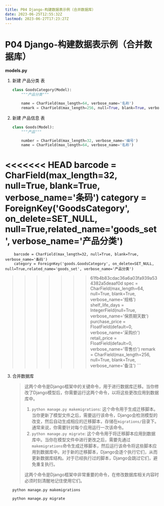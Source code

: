 ```yaml
---
title: P04 Django-构建数据表示例（合并数据库）
date: 2023-06-25T12:55:32Z
lastmod: 2023-06-27T17:23:27Z
---
```


# P04 Django-构建数据表示例（合并数据库）

**models.py**

1. 新建 产品分类 表

    ```python
    class GoodsCategory(Model):
        """产品分类"""

        name = CharField(max_length=64, verbose_name='名称')
        remark = CharField(max_length=256, null=True, blank=True, verbose_name='备注')
    ```

2. 新建 产品信息 表 

    ```python
    class Goods(Model):
        """产品"""

        number = CharField(max_length=32, verbose_name='编号')
        name = CharField(max_length=64, verbose_name='名称')
<<<<<<< HEAD
       barcode = CharField(max_length=32, null=True, blank=True, verbose_name='条码')
        category = ForeignKey('GoodsCategory', on_delete=SET_NULL, null=True,related_name='goods_set', verbose_name='产品分类')
=======
        barcode = CharField(max_length=32, null=True, blank=True, verbose_name='条码')
        category = ForeignKey('goods.GoodsCategory', on_delete=SET_NULL, null=True,related_name='goods_set', verbose_name='产品分类')
>>>>>>> 61fb4b83cdac36a6a03fa939a534382a5deaaf0d
        spec = CharField(max_length=64, null=True, blank=True, verbose_name='规格')
        shelf_life_days = IntegerField(null=True, verbose_name='保质期天数')
        purchase_price = FloatField(default=0, verbose_name='采购价')
        retail_price = FloatField(default=0, verbose_name='零售价')
        remark = CharField(max_length=256, null=True, blank=True, verbose_name='备注')
    ```

3. 合并数据库

    > 这两个命令是Django框架中的关键命令，用于进行数据库迁移。当你修改了Django模型后，你需要运行这两个命令，以将这些更改应用到数据库中。
    >
    > 1. `python manage.py makemigrations`: 这个命令用于生成迁移脚本。当你更新了模型文件之后，需要运行该命令，Django会检测模型的改变，然后自动生成相应的迁移脚本，存储在`migrations/`目录下。通常来说，你需要针对每个应用运行一次该命令。
    > 2. `python manage.py migrate`: 这个命令用于将迁移脚本应用到数据库中。当你在模型文件中进行更改之后，需要先通过`makemigrations`命令生成迁移脚本，然后运行该命令将这些脚本应用到数据库中。对于新的迁移脚本，Django会逐个执行它们，从而更新数据库结构。对于已经执行过的脚本，Django会跳过它们，避免重复执行。
    >
    > 这两个命令是Django框架中非常重要的命令，在修改数据库相关内容时必须时刻清醒地记住使用它们。
    >

    `python manage.py makemigrations`

    `python manage.py migrate`

    ‍

　　‍
